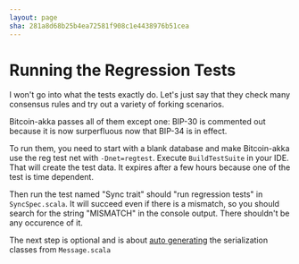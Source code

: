 ```yaml
---
layout: page
sha: 281a8d68b25b4ea72581f908c1e4438976b51cea
---
```


# Running the Regression Tests

I won't go into what the tests exactly do. Let's just say that they check many consensus rules and try out
a variety of forking scenarios.

Bitcoin-akka passes all of them except one: BIP-30 is commented out because it is now surperfluous now that BIP-34 is in effect.

To run them, you need to start with a blank database and make Bitcoin-akka use the reg test net with `-Dnet=regtest`.
Execute `BuildTestSuite` in your IDE. That will create the test data. It expires after a few hours because one of the
test is time dependent. 

Then run the test named "Sync trait" should "run regression tests" in `SyncSpec.scala`. It will succeed even if there
is a mismatch, so you should search for the string "MISMATCH" in the console output. There shouldn't be any occurence
of it.

The next step is optional and is about [auto generating]({{site.baseurl}}/misc/macro.html)
the serialization classes from `Message.scala`